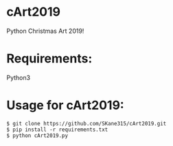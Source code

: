 # cArt2019
Python Christmas Art 2019!

# Requirements:
Python3

# Usage for cArt2019:
```
$ git clone https://github.com/SKane315/cArt2019.git
$ pip install -r requirements.txt
$ python cArt2019.py
```
